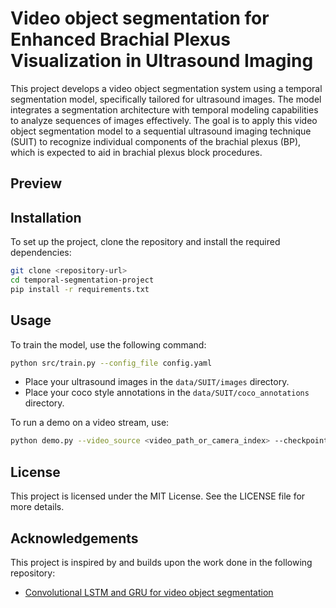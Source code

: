 # Video object segmentation for Enhanced Brachial Plexus Visualization in Ultrasound Imaging

This project develops a video object segmentation system using a temporal segmentation model, specifically tailored for ultrasound images. The model integrates a segmentation architecture with temporal modeling capabilities to analyze sequences of images effectively. The goal is to apply this video object segmentation model to a sequential ultrasound imaging technique (SUIT) to recognize individual components of the brachial plexus (BP), which is expected to aid in brachial plexus block procedures.

## Preview


## Installation

To set up the project, clone the repository and install the required dependencies:

```bash
git clone <repository-url>
cd temporal-segmentation-project
pip install -r requirements.txt
```

## Usage

To train the model, use the following command:

```bash
python src/train.py --config_file config.yaml
```

- Place your ultrasound images in the `data/SUIT/images` directory.
- Place your coco style annotations in the `data/SUIT/coco_annotations` directory.

To run a demo on a video stream, use:

```bash
python demo.py --video_source <video_path_or_camera_index> --checkpoint <checkpoint_path>
```

## License

This project is licensed under the MIT License. See the LICENSE file for more details.

## Acknowledgements

This project is inspired by and builds upon the work done in the following repository:

- [Convolutional LSTM and GRU for video object segmentation](https://github.com/aserdega/convlstmgru)